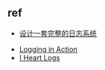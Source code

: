 
## ref
+ [设计一套完整的日志系统](https://juejin.cn/post/7028229305050071071)
<!-- book -->
+ [Logging in Action](https://learning.oreilly.com/library/view/logging-in-action/9781617298356/OEBPS/Text/03.htm#heading_id_3)
+ [I Heart Logs](https://learning.oreilly.com/library/view/i-heart-logs/9781491909379/ch02.html#idp195296)